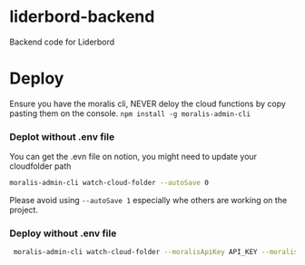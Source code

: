 # liderbord-backend
Backend code for Liderbord


# Deploy

Ensure you have the moralis cli, NEVER deloy the cloud functions by copy pasting them on the console.
`npm install -g moralis-admin-cli`

### Deplot without .env file

You can get the .evn file on notion, you might need to update your cloudfolder path

```bash
moralis-admin-cli watch-cloud-folder --autoSave 0
```

Please avoid using `--autoSave 1` especially whe others are working on the project.

### Deploy without .env file

```bash
 moralis-admin-cli watch-cloud-folder --moralisApiKey API_KEY --moralisApiSecret API_SECRET --moralisSubdomain SERVER_URL --autoSave 1 --moralisCloudfolder PATH
```
